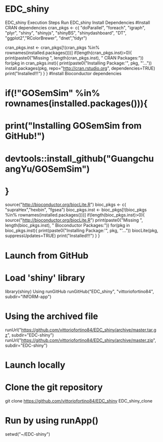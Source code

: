 # EDC_shiny
EDC_shiny Execution Steps
Run EDC_shiny
Install Dependencies
#Install CRAN dependencies
cran_pkgs <- c(  "doParallel", "foreach", "igraph", "plyr", "shiny",
                 "shinyjs", "shinyBS", "shinydashboard",  "DT", 
                  "ggplot2","RColorBrewer", "dnet","tidyr")

cran_pkgs.inst <- cran_pkgs[!(cran_pkgs %in% rownames(installed.packages()))]
if(length(cran_pkgs.inst)>0){
  print(paste0("Missing ", length(cran_pkgs.inst), " CRAN Packages:"))
  for(pkg in cran_pkgs.inst){
    print(paste0("Installing Package:'", pkg, "'..."))
    install.packages(pkg, repo="http://cran.rstudio.org", dependencies=TRUE)
    print("Installed!!!")
  }
}
#Install Bioconductor dependencies

# if(!"GOSemSim" %in% rownames(installed.packages())){
#   print("Installing GOSemSim from GitHub!")
#   devtools::install_github("GuangchuangYu/GOSemSim")
# }
source("http://bioconductor.org/biocLite.R")
bioc_pkgs <- c( "supraHex","hexbin",  "fgsea")
bioc_pkgs.inst <- bioc_pkgs[!(bioc_pkgs %in% rownames(installed.packages()))]
if(length(bioc_pkgs.inst)>0){
  source("http://bioconductor.org/biocLite.R")
  print(paste0("Missing ", length(bioc_pkgs.inst), " Bioconductor Packages:"))
  for(pkg in bioc_pkgs.inst){
    print(paste0("Installing Package:'", pkg, "'..."))
    biocLite(pkg, suppressUpdates=TRUE)
    print("Installed!!!")
  }
}

# Launch from GitHub
# Load 'shiny' library
library(shiny)
Using runGitHub
runGitHub("EDC_shiny", "vittoriofortino84", subdir="INfORM-app")
# Using the archived file
runUrl("https://github.com/vittoriofortino84/EDC_shiny/archive/master.tar.gz", subdir="EDC-shiny")
runUrl("https://github.com/vittoriofortino84/EDC_shiny/archive/master.zip", subdir="EDC-shiny")
# Launch locally
# Clone the git repository
git clone https://github.com/vittoriofortino84/EDC_shiny EDC_shiny_clone
# Run by using runApp()
setwd("~/EDC-shiny")
